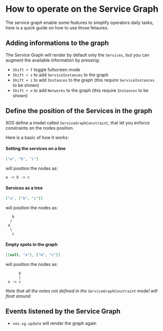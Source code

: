 # How to operate on the Service Graph

The service graph enable some features to simplify operators daily tasks, 
here is a quick guide on how to use those fetaures.

## Adding informations to the graph

The Service Graph will render by default only the `Services`, but you can augment 
the available information by pressing:

- `Shift + f` toggle fullscreen mode
- `Shift + s` to add `ServiceInstances` to the graph
- `Shift + i` to add `Instances` to the graph (this require `ServiceInstances` to be shown)
- `Shift + n` to add `Networks` to the graph (this require `Instances` to be shown)

## Define the position of the Services in the graph

XOS define a model called `ServiceGraphConstraint`, 
that let you enforce constraints on the nodes position.

Here is a basic of how it works:

#### Setting the services on a line

```json
["a", "b", "c"]
```
will position the nodes as:
```
a -> b -> c
```

#### Services as a tree

```json
["a", ["b", "c"]]
```
will position the nodes as:

```
   b
  /
 a 
  \
   c
```

#### Empty spots in the graph
```json
[[null, "a"], ["b", "c"]]
```
will position the nodes as:

```
      b
      | 
 a -> c
```

_Note that all the notes not defined in the `ServiceGraphConstraint` model will float around_

## Events listened by the Service Graph

- `xos.sg.update` will render the graph again